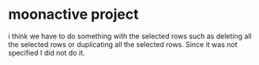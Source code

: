 # moonactive project
i think we have to do something with the selected rows 
such as deleting all the selected rows or duplicating all the selected rows.
Since it was not specified I did not do it.
